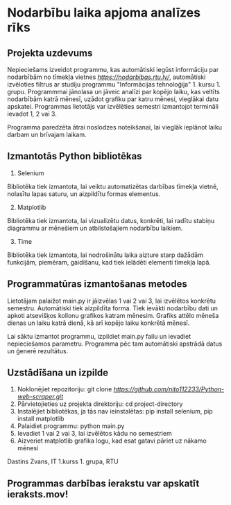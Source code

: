 # Nodarbību laika apjoma analīzes rīks

## Projekta uzdevums

Nepieciešams izveidot programmu, kas automātiski iegūst informāciju par nodarbībām no tīmekļa vietnes *https://nodarbibas.rtu.lv/*, automātiski izvēloties filtrus ar studiju programmu "Informācijas tehnoloģija" 1. kursu 1. grupu. Programmmai jānolasa un jāveic analīzi par kopējo laiku, kas veltīts nodarbībām katrā mēnesī, uzādot grafiku par katru mēnesi, vieglākai datu apskatei. Programmas lietotājs var izvēlēties semestri izmantojot termināli ievadot 1, 2 vai 3.

Programma paredzēta ātrai noslodzes noteikšanai, lai vieglāk ieplānot laiku darbam un brīvajam laikam.

## Izmantotās Python bibliotēkas

1. Selenium

Bibliotēka tiek izmantota, lai veiktu automatizētas darbības tīmekļa vietnē, nolasītu lapas saturu, un aizpildītu formas elementus.

2. Matplotlib

Bibliotēka tiek izmantota, lai vizualizētu datus, konkrēti, lai radītu stabiņu diagrammu ar mēnešiem un atbilstošajiem nodarbību laikiem.

3. Time

Bibliotēka tiek izmantota, lai nodrošinātu laika aizture starp dažādām funkcijām, piemēram, gaidīšanu, kad tiek ielādēti elementi tīmekļa lapā.

## Programmatūras izmantošanas metodes

Lietotājam palaižot main.py ir jāizvēlas 1 vai 2 vai 3, lai izvēlētos konkrētu semestru. Automātiski tiek aizpildīta forma. Tiek ievākti nodarbību dati un apkoti atsevišķos kollonu grafikos katram mēnesim. Grafiks attēlo mēneša dienas un laiku katrā dienā, kā arī kopējo laiku konkrētā mēnesī.

Lai sāktu izmantot programmu, izpildiet main.py failu un ievadiet nepieciešamos parametru. Programma pēc tam automātiski apstrādā datus un ģenerē rezultātus.

## Uzstādīšana un izpilde

1. Noklonējiet repozitoriju: git clone *https://github.com/nito112233/Python-web-scraper.git*
2. Pārvietojieties uz projekta direktoriju: cd project-directory
3. Instalējiet bibliotēkas, ja tās nav ieinstalētas: pip install selenium, pip install matplotlib
4. Palaidiet programmu: python main.py
5. Ievadiet 1 vai 2 vai 3, lai izvēlētos kādu no semestriem
6. Aizveriet matplotlib grafika logu, kad esat gatavi pāriet uz nākamo mēnesi

Dastins Zvans, IT 1.kurss 1. grupa, RTU

## Programmas darbības ierakstu var apskatīt ieraksts.mov!
